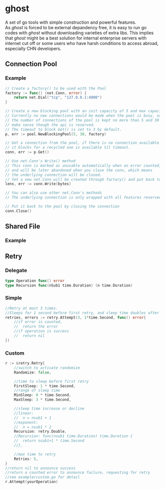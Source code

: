 # ghost
A set of go tools with simple construction and powerful features.  
As _ghost_ is forced to be external depandency free, 
it is easy to run go codes with _ghost_ without downloading varieties of extra libs.
This implies that _ghost_ might be a best solution for internal enterprise servers with internet cut off
or some users who have harsh conditions to access abroad, especially CHN developers.
## Connection Pool

### Example

```go
// Create a factory() to be used with the Pool
factory := func() (net.Conn, error) {
    return net.Dial("tcp", "127.0.0.1:4000")
}

// Create a new blocking pool with an init capacity of 5 and max capacity of 30.
// Currently no new connections would be made when the pool is busy, so
// the number of connections of the pool is kept no more than 5 and 30 does not
// make sense though the api is reserved. 
// The timeout to block Get() is set to 3 by default.
p, err := pool.NewBlockingPool(5, 30, factory)

// Get a connection from the pool, if there is no connection available
// it blocks for a recycled one is available til timeout.
conn, err := p.Get()

// Use net.Conn's Write() method
// This conn is marked as unusable automatically when an error counted,
// and will be later abandoned when you close the conn, which means
// the underlying connection will be closed.
// Yet a new net.Conn will be created through factory() and put back to the pool. 
lens, err := conn.Write(bytes)

// You can also use other net.Conn's methods
// The underlying connection is only wrapped with all features reserved.

// Put it back to the pool by closing the connection
conn.Close()

```

## Shared File

### Example

## Retry

### Delegate

```go
type Operation func() error
type Recursion func(nSub1 time.Duration) (n time.Duration)
```

### Simple

```go
//Retry at most 3 times.
//Sleeps for 1 second before first retry, and sleep time doubles after each time it retries
retries, errors := retry.Attempt(3, 1*time.Second, func() error{
	//if error is counted, 
	//	return the error
	//if operation is success
	//	return nil
})
```

### Custom

```go
r := &retry.Retry{
	//switch to activate randomize
	Randomize: false,

	//time to sleep before first retry
	FirstSleep: 1 * time.Second,
	//range of sleep time
	MinSleep: 0 * time.Second,
	MaxSleep: 3 * time.Second,

	//sleep time increase or decline
	//linear:
	//	n = nsub1 + 1
	//exponent:
	//	n = nsub1 * 2
	Recursion: retry.Double,
	//Recursion: func(nsub1 time.Duration) time.Duration {
	//	return nsub1+1 * time.Second
	//},

	//max time to retry
	Retries: 5,
}
//return nil to announce success
//return a counted error to announce failure, requesting for retry
//see example/custom.go for detail
r.Attempt(yourOperation)
```
